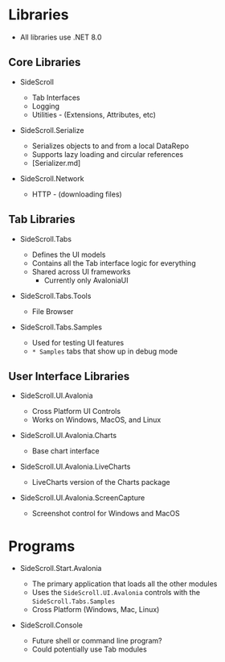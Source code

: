 # Libraries

- All libraries use .NET 8.0

## Core Libraries

* SideScroll
  - Tab Interfaces
  -	Logging
  - Utilities - (Extensions, Attributes, etc)

* SideScroll.Serialize
  - Serializes objects to and from a local DataRepo
  - Supports lazy loading and circular references
  - [Serializer.md]

* SideScroll.Network
  - HTTP - (downloading files)
  
## Tab Libraries

* SideScroll.Tabs
  - Defines the UI models
  - Contains all the Tab interface logic for everything
  - Shared across UI frameworks
    - Currently only AvaloniaUI
  
* SideScroll.Tabs.Tools
  - File Browser
  
* SideScroll.Tabs.Samples
  - Used for testing UI features
  - `* Samples` tabs that show up in debug mode

## User Interface Libraries

* SideScroll.UI.Avalonia
  - Cross Platform UI Controls
  - Works on Windows, MacOS, and Linux

* SideScroll.UI.Avalonia.Charts
  - Base chart interface

* SideScroll.UI.Avalonia.LiveCharts
  - LiveCharts version of the Charts package

* SideScroll.UI.Avalonia.ScreenCapture
  - Screenshot control for Windows and MacOS

# Programs

* SideScroll.Start.Avalonia
  - The primary application that loads all the other modules
  - Uses the `SideScroll.UI.Avalonia` controls with the `SideScroll.Tabs.Samples`
  - Cross Platform (Windows, Mac, Linux)
  
* SideScroll.Console
  - Future shell or command line program?
  - Could potentially use Tab modules